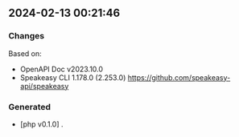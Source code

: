 

## 2024-02-13 00:21:46
### Changes
Based on:
- OpenAPI Doc v2023.10.0 
- Speakeasy CLI 1.178.0 (2.253.0) https://github.com/speakeasy-api/speakeasy
### Generated
- [php v0.1.0] .